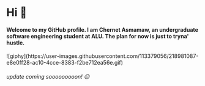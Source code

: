 <h1> Hi 👋 </h1>

<h4> Welcome to my GitHub profile. I am Chernet Asmamaw, an undergraduate software engineering student at ALU. The plan for now is just to tryna' hustle. </h4>
![giphy](https://user-images.githubusercontent.com/113379056/218981087-e8e0ff28-ac10-4cce-8383-f2be712ea56e.gif)


<h6> update coming sooooooooon! 😉</h6>

<!--
**ChernetAsmamaw/ChernetAsmamaw** is a ✨ _special_ ✨ repository because its `README.md` (this file) appears on your GitHub profile.

Here are some ideas to get you started:

- 🔭 I’m currently working on ...
- 🌱 I’m currently learning ...
- 👯 I’m looking to collaborate on ...
- 🤔 I’m looking for help with ...
- 💬 Ask me about ...
- 📫 How to reach me: ...
- 😄 Pronouns: ...
- ⚡ Fun fact: ...
-->
